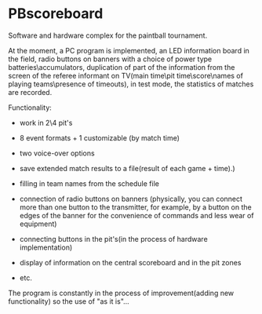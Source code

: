 # PBscoreboard
Software and hardware complex for the paintball tournament.

At the moment, a PC program is implemented, an LED information board in the field, radio buttons on banners with a choice of power type batteries\accumulators, duplication of part of the information from the screen of the referee informant on TV(main time\pit time\score\names of playing teams\presence of timeouts), in test mode, the statistics of matches are recorded.

Functionality:

- work in 2\4 pit's

- 8 event formats + 1 customizable (by match time)

- two voice-over options

- save extended match results to a file(result of each game + time).)

- filling in team names from the schedule file

- connection of radio buttons on banners (physically, you can connect more than one button to the transmitter, for example, by a button on the edges of the banner for the convenience of commands and less wear of equipment)

- connecting buttons in the pit's(in the process of hardware implementation)

- display of information on the central scoreboard and in the pit zones

- etc.

The program is constantly in the process of improvement(adding new functionality) so the use of "as it is"...
